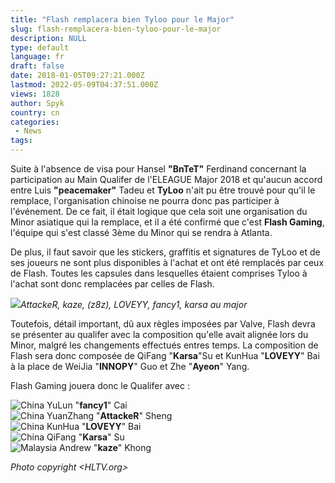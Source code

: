 ```yaml
---
title: "Flash remplacera bien Tyloo pour le Major"
slug: flash-remplacera-bien-tyloo-pour-le-major
description: NULL
type: default
language: fr
draft: false
date: 2018-01-05T09:27:21.000Z
lastmod: 2022-05-09T04:37:51.000Z
views: 1828
author: Spyk
country: cn
categories:
 - News
tags:
---
```

Suite à l'absence de visa pour Hansel **"BnTeT"** Ferdinand concernant la participation au Main Qualifer de l'ELEAGUE Major 2018 et qu'aucun accord entre Luis **"peacemaker"** Tadeu et **TyLoo** n'ait pu être trouvé pour qu'il le remplace, l'organisation chinoise ne pourra donc pas participer à l'événement. De ce fait, il était logique que cela soit une organisation du Minor asiatique qui la remplace, et il a été confirmé que c'est **Flash Gaming**, l'équipe qui s'est classé 3ème du Minor qui se rendra à Atlanta.

De plus, il faut savoir que les stickers, graffitis et signatures de TyLoo et de ses joueurs ne sont plus disponibles à l'achat et ont été remplacés par ceux de Flash. Toutes les capsules dans lesquelles étaient comprises Tyloo à l'achat sont donc remplacées par celles de Flash.

![](https://flickshot-ue.s3.eu-west-2.amazonaws.com/flickshot/article/5a4bb09457663/images/4vnzuy4SDgN3PcsL34qXnARTdhASmHRVPhIwGEyu.jpeg)_AttackeR, kaze, (z8z), LOVEYY, fancy1, karsa au major_

Toutefois, détail important, dû aux règles imposées par Valve, Flash devra se présenter au qualifer avec la composition qu'elle avait alignée lors du Minor, malgré les changements effectués entres temps. La composition de Flash sera donc composée de QiFang "**Karsa**"Su et KunHua "**LOVEYY**" Bai à la place de WeiJia "**INNOPY**" Guo et Zhe "**Ayeon**" Yang. 

Flash Gaming jouera donc le Qualifer avec :

![China](/images/countries/cn.svg)⁠ YuLun "**fancy1**" Cai  
![China](/images/countries/cn.svg)⁠ YuanZhang "**AttackeR**" Sheng  
![China](/images/countries/cn.svg)⁠ KunHua "**LOVEYY**" Bai  
![China](/images/countries/cn.svg)⁠ QiFang "**Karsa**" Su  
![Malaysia](/images/countries/my.svg)⁠ Andrew "**kaze**" Khong

_Photo copyright [](HLTV.org)[](HLTV.org)[](HLTV.org)[](HLTV.org)[](HLTV.org)[](HLTV.org)<HLTV.org>_
